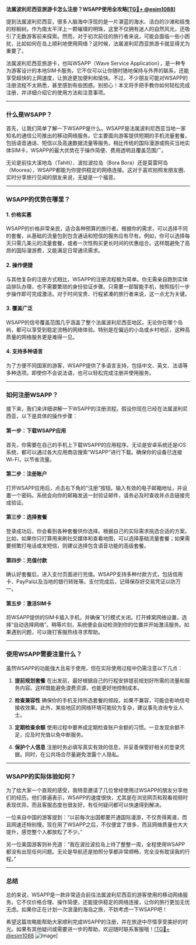 **法属波利尼西亚旅游卡怎么注册？WSAPP使用全攻略[[TG💪+ @esim1088](https://t.me/s/esim1088)]**

提到法属波利尼西亚，很多人脑海中浮现的是一片湛蓝的海水、洁白的沙滩和摇曳的棕榈树。作为南太平洋上一颗璀璨的明珠，这里不仅拥有迷人的自然风光，还吸引了无数游客前来探索。然而，对于初次前往的旅行者来说，可能会面临一些小困扰，比如如何在岛上顺利地使用网络？这时候，法属波利尼西亚旅游卡就显得尤为重要了。

法属波利尼西亚旅游卡，也叫WSAPP（Wave Service Application），是一种专为游客设计的本地SIM卡服务。它不仅可以让你随时随地保持与外界的联系，还能享受超快的上网速度，让旅途更加便利和愉快。不过，不少朋友可能对WSAPP的注册流程不太熟悉，甚至感到有些困惑。别担心！本文将手把手教你如何轻松完成注册，并详细介绍它的使用方法和注意事项。

---

### 什么是WSAPP？

首先，让我们简单了解一下WSAPP是什么。WSAPP是法属波利尼西亚当地一家知名的通信公司推出的移动网络服务。它主要面向游客提供短期的手机流量套餐，包括语音通话、短信以及高速数据流量等服务。相比传统的国际漫游或购买当地实体SIM卡，WSAPP的最大优势在于操作简便、费用透明且覆盖范围广。

无论是前往大溪地岛（Tahiti）、波拉波拉岛（Bora Bora）还是莫雷阿岛（Moorea），WSAPP都能为你提供稳定的网络连接。这对于喜欢拍照发朋友圈、实时分享旅行见闻的朋友来说，无疑是一个福音。

---

### WSAPP的优势在哪里？

#### 1. **价格实惠**
WSAPP的价格非常亲民，适合各种预算的旅行者。根据你的需求，可以选择不同的套餐，从基础的流量包到包含通话和短信的服务应有尽有。例如，你可以选择每天只需几美元的流量套餐，或者一次性购买更长时间的优惠组合。这样既避免了高昂的国际漫游费，又能满足日常通讯需求。

#### 2. **操作便捷**
与其他复杂的注册方式相比，WSAPP的注册流程极为简单。你无需亲自跑到实体店排队办理，也不需要繁琐的身份验证步骤。只需要一部智能手机，按照指引一步步操作即可完成激活。对于时间宝贵、行程紧凑的旅行者来说，这一点尤为关键。

#### 3. **覆盖广泛**
WSAPP的信号覆盖范围几乎涵盖了整个法属波利尼西亚地区。无论你在哪个岛屿，都可以享受到稳定流畅的网络体验。特别是在偏远的小岛或乡村地区，这种高质量的网络服务更是难得一见。

#### 4. **支持多种语言**
为了方便不同国家的游客，WSAPP提供了多语言支持，包括中文、英文、法语等多种选项。即使你不会说法语，也可以轻松完成注册并使用服务。

---

### 如何注册WSAPP？

接下来，我们来详细讲解一下WSAPP的注册流程。假设你现在已经在法属波利尼西亚，以下是具体的操作步骤：

#### 第一步：下载WSAPP应用
首先，你需要在自己的手机上下载WSAPP的应用程序。无论是安卓系统还是iOS系统，都可以通过各大应用商店搜索“WSAPP”进行下载。确保你的设备已连接Wi-Fi，以节省流量。

#### 第二步：注册账户
打开WSAPP应用后，点击右下角的“注册”按钮。输入有效的电子邮箱地址，并设置一个密码。系统会向你的邮箱发送一封验证邮件，请务必及时查收并点击链接完成验证。

#### 第三步：选择套餐
登录成功后，你会看到各种套餐供你选择。根据自己的实际需求挑选合适的方案。比如，如果你只打算用来刷社交媒体和查看地图，可以选择基础流量套餐；如果需要频繁打电话或发短信，则建议选择包含语音功能的高级套餐。

#### 第四步：充值付款
确认好套餐后，进入支付页面进行充值。WSAPP支持多种付款方式，包括信用卡、PayPal以及当地的银行转账等。支付完成后，记得保存好交易凭证以防万一。

#### 第五步：激活SIM卡
将WSAPP提供的SIM卡插入手机，并确保飞行模式关闭。打开蜂窝网络设置，选择“自动选择网络”。稍等片刻，系统便会自动检测到你的位置并开始激活服务。如果遇到问题，可以拨打客服热线寻求帮助。

---

### 使用WSAPP需要注意什么？

虽然WSAPP的功能强大且易于使用，但在实际使用过程中仍需注意以下几点：

1. **提前规划套餐**
   在出发前，最好根据自己的行程安排提前规划好所需的流量和服务内容。这样既能避免浪费资源，也能更好地控制成本。

2. **检查兼容性**
   确保你的手机支持所选套餐的频段。如果不兼容，可能会影响信号接收效果。此外，某些地区的网络环境可能较为复杂，建议事先咨询专业人士。

3. **定期检查余额**
   使用过程中要养成定期检查账户余额的习惯。一旦发现余额不足，应及时充值以免中断服务。

4. **保护个人信息**
   注册时务必填写真实有效的信息，并妥善保管好相关的登录凭据。同时，在公共场合尽量避免泄露个人隐私。

---

### WSAPP的实际体验如何？

为了给大家一个直观的感受，我特意邀请了几位曾经使用过WSAPP的朋友分享他们的经历。他们普遍表示，WSAPP的速度很快，尤其是在浏览网页和观看视频时表现优异。而且客服态度也很友好，有任何疑问都可以快速得到解决。

一位来自中国的游客提到：“以前每次出国都要开通国际漫游，不仅贵得离谱，而且网速还特别慢。现在用了WSAPP之后，不仅便宜了很多，而且网络质量也大大提升，感觉整个人都放松了不少。”

另一位美国游客则补充道：“我在波拉波拉岛上待了整整一周，全程使用WSAPP都没有出现任何问题。无论是导航还是拍照分享都非常顺畅，完全没有耽误我的行程。”

---

### 总结

总的来说，WSAPP是一款非常适合前往法属波利尼西亚的游客使用的移动网络服务。它不仅价格合理、操作简便，还能提供稳定的网络连接，让你的旅行更加无忧无虑。如果你正在计划一次浪漫的海岛之旅，不妨考虑一下WSAPP吧！

希望这篇攻略能帮助大家顺利完成WSAPP的注册，并在旅途中尽情享受美好的时光。如果有其他疑问或需要进一步的帮助，欢迎随时联系客服哦！[[TG💪+ @esim1088](https://t.me/s/esim1088) ![Image](https://i.postimg.cc/4NQfJmqS/Snipaste-2025-05-13-00-14-12.png)]